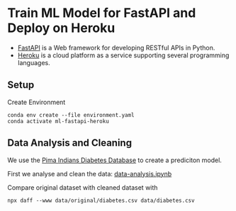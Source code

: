 # Train ML Model for FastAPI and Deploy on Heroku

* [FastAPI](https://fastapi.tiangolo.com) is a Web framework for developing RESTful APIs in Python.
* [Heroku](https://www.heroku.com) is a cloud platform as a service supporting several programming languages.

## Setup

Create Environment

    conda env create --file environment.yaml
    conda activate ml-fastapi-heroku

## Data Analysis and Cleaning

We use the [Pima Indians Diabetes Database](https://data.world/data-society/pima-indians-diabetes-database) to create a prediciton model.

First we analyse and clean the data: [data-analysis.ipynb](./data-analysis.ipynb)

Compare original dataset with cleaned dataset with

    npx daff --www data/original/diabetes.csv data/diabetes.csv


